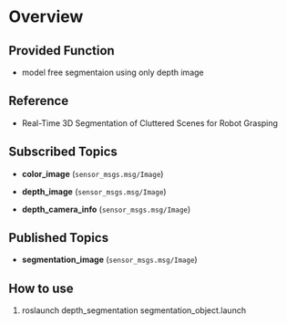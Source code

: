 # Overview

## Provided Function

- model free segmentaion using only depth image

## Reference

- Real-Time 3D Segmentation of Cluttered Scenes for Robot Grasping


## Subscribed Topics

- **color_image** (`sensor_msgs.msg/Image`)

- **depth_image** (`sensor_msgs.msg/Image`)

- **depth_camera_info** (`sensor_msgs.msg/Image`)

## Published Topics

- **segmentation_image** (`sensor_msgs.msg/Image`)

## How to use

1. roslaunch depth_segmentation segmentation_object.launch
